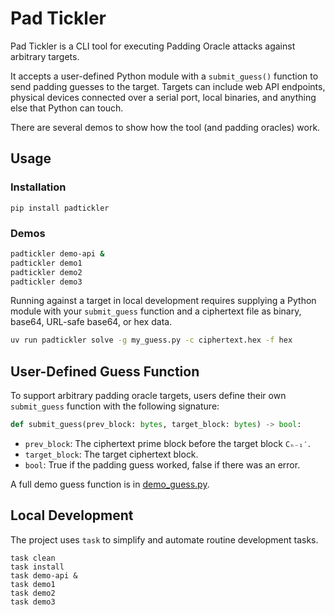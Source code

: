 # Pad Tickler

Pad Tickler is a CLI tool for executing Padding Oracle attacks against arbitrary targets.

It accepts a user-defined Python module with a `submit_guess()` function to send padding guesses to the target. Targets can include web API endpoints, physical devices connected over a serial port, local binaries, and anything else that Python can touch.

There are several demos to show how the tool (and padding oracles) work.

## Usage

### Installation

```
pip install padtickler
```

### Demos

```sh
padtickler demo-api &
padtickler demo1
padtickler demo2
padtickler demo3
```

Running against a target in local development requires supplying a Python module with your `submit_guess` function and a ciphertext file as binary, base64, URL-safe base64, or hex data.

```sh
uv run padtickler solve -g my_guess.py -c ciphertext.hex -f hex
```

## User-Defined Guess Function

To support arbitrary padding oracle targets, users define their own
`submit_guess` function with the following signature:

```py
def submit_guess(prev_block: bytes, target_block: bytes) -> bool:
```

- `prev_block`: The ciphertext prime block before the target block `Cₙ₋₁′`.
- `target_block`: The target ciphertext block.
- `bool`: True if the padding guess worked, false if there was an error.

A full demo guess function is in [demo_guess.py](src/pad_tickler/demo_guess.py).

## Local Development

The project uses `task` to simplify and automate routine development tasks.

```
task clean
task install
task demo-api &
task demo1
task demo2
task demo3
```
